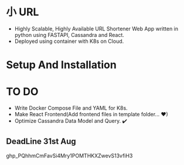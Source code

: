 # 小 URL
* Highly Scalable, Highly Available URL Shortener Web App written in python using FASTAPI, Cassandra and React.
* Deployed using container with K8s on Cloud.

# Setup And Installation



# TO DO
* Write Docker Compose File and YAML for K8s.
* Make React Frontend(Add frontend files in template folder... ♥)
* Optimize Cassandra Data Model and Query.  ✔️
## DeadLine 31st Aug

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

